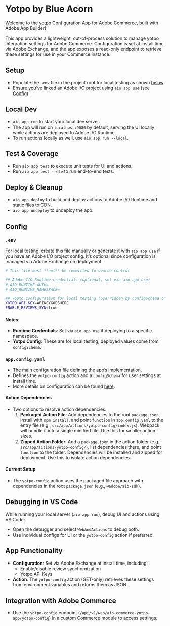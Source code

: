 # Yotpo by Blue Acorn

Welcome to the yotpo Configuration App for Adobe Commerce, built with Adobe App Builder!

This app provides a lightweight, out-of-process solution to manage yotpo integration settings for Adobe Commerce. Configuration is set at install time via Adobe Exchange, and the app exposes a read-only endpoint to retrieve these settings for use in your Commerce instance.

## Setup

- Populate the `.env` file in the project root for local testing as shown [below](#env).
- Ensure you’ve linked an Adobe I/O project using `aio app use` (see [Config](#config)).

## Local Dev

- `aio app run` to start your local dev server.
- The app will run on `localhost:9080` by default, serving the UI locally while actions are deployed to Adobe I/O Runtime.
- To run actions locally as well, use `aio app run --local`.

## Test & Coverage

- Run `aio app test` to execute unit tests for UI and actions.
- Run `aio app test --e2e` to run end-to-end tests.

## Deploy & Cleanup

- `aio app deploy` to build and deploy actions to Adobe I/O Runtime and static files to CDN.
- `aio app undeploy` to undeploy the app.

## Config

### `.env`

For local testing, create this file manually or generate it with `aio app use` if you have an Adobe I/O project config. It’s optional since configuration is managed via Adobe Exchange on deployment.

```bash
# This file must **not** be committed to source control

## Adobe I/O Runtime credentials (optional, set via aio app use)
# AIO_RUNTIME_AUTH=
# AIO_RUNTIME_NAMESPACE=

## Yopto configuration for local testing (overridden by configSchema on deployment)
YOTPO_API_KEY=APIKEYGOESHERE
ENABLE_REVIEWS_SYN=true
```

#### Notes:
- **Runtime Credentials**: Set via `aio app use` if deploying to a specific namespace.
- **Yotpo Config**: These are for local testing; deployed values come from `configSchema`.

### `app.config.yaml`

- The main configuration file defining the app’s implementation.
- Defines the `yotpo-config` action and a `configSchema` for user settings at install time.
- More details on configuration can be found [here](https://developer.adobe.com/app-builder/docs/guides/appbuilder-configuration/#appconfigyaml).

#### Action Dependencies

- Two options to resolve action dependencies:
    1. **Packaged Action File**: Add dependencies to the root `package.json`, install with `npm install`, and point `function` in `app.config.yaml` to the entry file (e.g., `src/app/actions/yotpo-config/index.js`). Webpack will bundle it into a single minified file. Use this for smaller action sizes.
    2. **Zipped Action Folder**: Add a `package.json` in the action folder (e.g., `src/app/actions/yotpo-config/`), list dependencies there, and point `function` to the folder. Dependencies will be installed and zipped for deployment. Use this to isolate action dependencies.

#### Current Setup
- The `yotpo-config` action uses the packaged file approach with dependencies in the root `package.json` (e.g., `@adobe/aio-sdk`).

## Debugging in VS Code

While running your local server (`aio app run`), debug UI and actions using VS Code:
- Open the debugger and select `WebAndActions` to debug both.
- Use individual configs for UI or the `yotpo-config` action if preferred.

## App Functionality

- **Configuration**: Set via Adobe Exchange at install time, including:
    - Enable/disable review synchornization
    - Yotpo API Keys
- **Action**: The `yotpo-config` action (GET-only) retrieves these settings from environment variables and returns them as JSON.

## Integration with Adobe Commerce

- Use the `yotpo-config` endpoint (`/api/v1/web/aio-commerce-yotpo-app/yotpo-config`) in a custom Commerce module to access settings.
